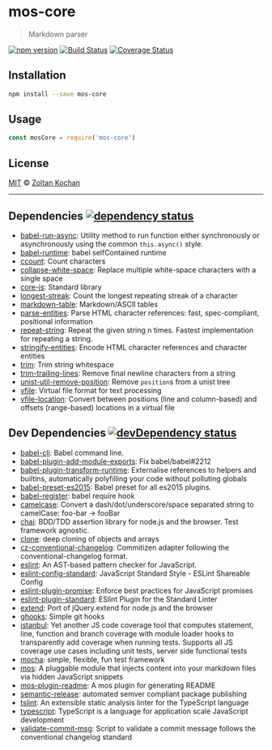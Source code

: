 # mos-core

> Markdown parser

<!--@shields.flatSquare('npm', 'travis', 'coveralls')-->
[![npm version](https://img.shields.io/npm/v/mos-core.svg?style=flat-square)](https://www.npmjs.com/package/mos-core) [![Build Status](https://img.shields.io/travis/mosjs/mos-core/master.svg?style=flat-square)](https://travis-ci.org/mosjs/mos-core) [![Coverage Status](https://img.shields.io/coveralls/mosjs/mos-core/master.svg?style=flat-square)](https://coveralls.io/r/mosjs/mos-core?branch=master)
<!--/@-->

## Installation

```sh
npm install --save mos-core
```

## Usage

```js
const mosCore = require('mos-core')
```

## License

[MIT](./LICENSE) © [Zoltan Kochan](http://kochan.io)

* * *

<!--@dependencies({ shield: 'flat-square' })-->
## <a name="dependencies">Dependencies</a> [![dependency status](https://img.shields.io/david/mosjs/mos-core/master.svg?style=flat-square)](https://david-dm.org/mosjs/mos-core/master)

- [babel-run-async](https://github.com/zkochan/run-async): Utility method to run function either synchronously or asynchronously using the common `this.async()` style.
- [babel-runtime](https://github.com/babel/babel/blob/master/packages): babel selfContained runtime
- [ccount](https://github.com/wooorm/ccount): Count characters
- [collapse-white-space](https://github.com/wooorm/collapse-white-space): Replace multiple white-space characters with a single space
- [core-js](https://github.com/zloirock/core-js): Standard library
- [longest-streak](https://github.com/wooorm/longest-streak): Count the longest repeating streak of a character
- [markdown-table](https://github.com/wooorm/markdown-table): Markdown/ASCII tables
- [parse-entities](https://github.com/wooorm/parse-entities): Parse HTML character references: fast, spec-compliant, positional information
- [repeat-string](https://github.com/jonschlinkert/repeat-string): Repeat the given string n times. Fastest implementation for repeating a string.
- [stringify-entities](https://github.com/wooorm/stringify-entities): Encode HTML character references and character entities
- [trim](https://npmjs.org/package/trim): Trim string whitespace
- [trim-trailing-lines](https://github.com/wooorm/trim-trailing-lines): Remove final newline characters from a string
- [unist-util-remove-position](https://github.com/wooorm/unist-util-remove-position): Remove `position`s from a unist tree
- [vfile](https://github.com/wooorm/vfile): Virtual file format for text processing
- [vfile-location](https://github.com/wooorm/vfile-location): Convert between positions (line and column-based) and offsets (range-based) locations in a virtual file

<!--/@-->

<!--@devDependencies({ shield: 'flat-square' })-->
## <a name="dev-dependencies">Dev Dependencies</a> [![devDependency status](https://img.shields.io/david/dev/mosjs/mos-core/master.svg?style=flat-square)](https://david-dm.org/mosjs/mos-core/master#info=devDependencies)

- [babel-cli](https://github.com/babel/babel/blob/master/packages): Babel command line.
- [babel-plugin-add-module-exports](https://github.com/59naga/babel-plugin-add-module-exports): Fix babel/babel#2212
- [babel-plugin-transform-runtime](https://github.com/babel/babel/blob/master/packages): Externalise references to helpers and builtins, automatically polyfilling your code without polluting globals
- [babel-preset-es2015](https://github.com/babel/babel/blob/master/packages): Babel preset for all es2015 plugins.
- [babel-register](https://github.com/babel/babel/blob/master/packages): babel require hook
- [camelcase](https://github.com/sindresorhus/camelcase): Convert a dash/dot/underscore/space separated string to camelCase: foo-bar → fooBar
- [chai](https://github.com/chaijs/chai): BDD/TDD assertion library for node.js and the browser. Test framework agnostic.
- [clone](https://github.com/pvorb/node-clone): deep cloning of objects and arrays
- [cz-conventional-changelog](https://github.com/commitizen/cz-conventional-changelog): Commitizen adapter following the conventional-changelog format.
- [eslint](https://github.com/eslint/eslint): An AST-based pattern checker for JavaScript.
- [eslint-config-standard](https://github.com/feross/eslint-config-standard): JavaScript Standard Style - ESLint Shareable Config
- [eslint-plugin-promise](https://github.com/xjamundx/eslint-plugin-promise): Enforce best practices for JavaScript promises
- [eslint-plugin-standard](https://github.com/xjamundx/eslint-plugin-standard): ESlint Plugin for the Standard Linter
- [extend](https://github.com/justmoon/node-extend): Port of jQuery.extend for node.js and the browser
- [ghooks](https://github.com/gtramontina/ghooks): Simple git hooks
- [istanbul](https://github.com/gotwarlost/istanbul): Yet another JS code coverage tool that computes statement, line, function and branch coverage with module loader hooks to transparently add coverage when running tests. Supports all JS coverage use cases including unit tests, server side functional tests
- [mocha](https://github.com/mochajs/mocha): simple, flexible, fun test framework
- [mos](https://github.com/mosjs/mos): A pluggable module that injects content into your markdown files via hidden JavaScript snippets
- [mos-plugin-readme](https://github.com/mosjs/mos-plugin-readme): A mos plugin for generating README
- [semantic-release](https://github.com/semantic-release/semantic-release): automated semver compliant package publishing
- [tslint](https://github.com/palantir/tslint): An extensible static analysis linter for the TypeScript language
- [typescript](https://github.com/Microsoft/TypeScript): TypeScript is a language for application scale JavaScript development
- [validate-commit-msg](https://github.com/kentcdodds/validate-commit-msg): Script to validate a commit message follows the conventional changelog standard

<!--/@-->
